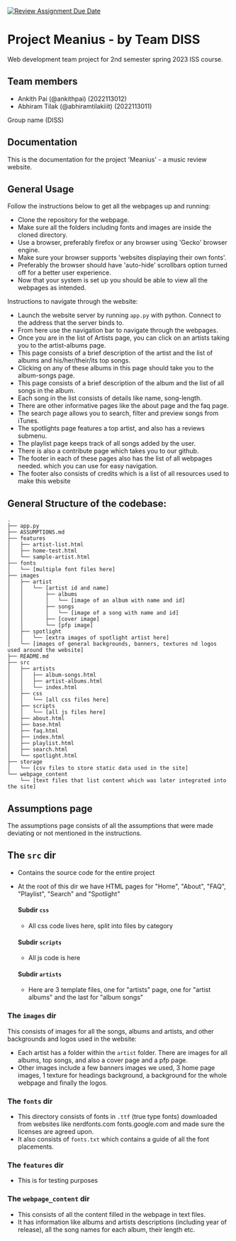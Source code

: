 [![Review Assignment Due Date](https://classroom.github.com/assets/deadline-readme-button-24ddc0f5d75046c5622901739e7c5dd533143b0c8e959d652212380cedb1ea36.svg)](https://classroom.github.com/a/uO3FBJhb)

# Project Meanius - by Team DISS

Web development team project for 2nd semester spring 2023 ISS course.

## Team members

- Ankith Pai (@ankithpai) (2022113012)
- Abhiram Tilak (@abhiramtilakiiit) (2022113011)

Group name (DISS)

## Documentation

This is the documentation for the project 'Meanius' - a music review website.

## General Usage

Follow the instructions below to get all the webpages up and running:

- Clone the repository for the webpage.
- Make sure all the folders including fonts and images are inside the cloned directory.
- Use a browser, preferably firefox or any browser using 'Gecko' browser engine.
- Make sure your browser supports 'websites displaying their own fonts'.
- Preferably the browser should have 'auto-hide' scrollbars option turned off for a better user experience.
- Now that your system is set up you should be able to view all the webpages as intended.

Instructions to navigate through the website:

- Launch the website server by running `app.py` with python. Connect to the address that the server binds to.
- From here use the navigation bar to navigate through the webpages.
- Once you are in the list of Artists page, you can click on an artists taking you to the artist-albums page.
- This page consists of a brief description of the artist and the list of albums and his/her/their/its top songs.
- Clicking on any of these albums in this page should take you to the album-songs page.
- This page consists of a brief description of the album and the list of all songs in the album.
- Each song in the list consists of details like name, song-length.
- There are other informative pages like the about page and the faq page.
- The search page allows you to search, filter and preview songs from iTunes.
- The spotlights page features a top artist, and also has a reviews submenu.
- The playlist page keeps track of all songs added by the user. 
- There is also a contribute page which takes you to our github.
- The footer in each of these pages also has the list of all webpages needed. which you can use for easy navigation.
- The footer also consists of credits which is a list of all resources used to make this website

## General Structure of the codebase:

```
.
├── app.py
├── ASSUMPTIONS.md
├── features
│   ├── artist-list.html
│   ├── home-test.html
│   └── sample-artist.html
├── fonts
│   └── [multiple font files here]
├── images
│   ├── artist
│   │   └── [artist id and name]
│   │       ├── albums
│   │       │   └── [image of an album with name and id]
│   │       ├── songs
│   │       │   └── [image of a song with name and id]
│   │       ├── [cover image]
│   │       └── [pfp image]
│   ├── spotlight
│   │   └── [extra images of spotlight artist here]
│   └── [images of general backgrounds, banners, textures nd logos used around the website]
├── README.md
├── src
│   ├── artists
│   │   ├── album-songs.html
│   │   ├── artist-albums.html
│   │   └── index.html
│   ├── css
│   │   └── [all css files here]
│   ├── scripts
│   │   └── [all js files here]
│   ├── about.html
│   ├── base.html
│   ├── faq.html
│   ├── index.html
│   ├── playlist.html
│   ├── search.html
│   └── spotlight.html
├── storage
│   └── [csv files to store static data used in the site]
└── webpage_content
    └── [text files that list content which was later integrated into the site]
```

## Assumptions page

The assumptions page consists of all the assumptions that were made deviating or not mentioned in the instructions.

## The `src` dir

- Contains the source code for the entire project
- At the root of this dir we have HTML pages for "Home", "About", "FAQ", "Playlist", "Search" and "Spotlight"

  #### Subdir `css`

  - All css code lives here, split into files by category

  #### Subdir `scripts`

  - All js code is here

  #### Subdir `artists`

  - Here are 3 template files, one for "artists" page, one for "artist albums" and the last for "album songs"

### The `images` dir

This consists of images for all the songs, albums and artists, and other backgrounds and logos used in the website:

- Each artist has a folder within the `artist` folder. There are images for all albums, top songs, and also a cover page and a pfp page.
- Other images include a few banners images we used, 3 home page images, 1 texture for headings
  background, a background for the whole webpage and finally the logos.

### The `fonts` dir

- This directory consists of fonts in `.ttf` (true type fonts) downloaded from websites like nerdfonts.com
  fonts.google.com and made sure the licenses are agreed upon.
- It also consists of `fonts.txt` which contains a guide of all the font placements.

### The `features` dir

- This is for testing purposes

### The `webpage_content` dir

- This consists of all the content filled in the webpage in text files.
- It has information like albums and artists descriptions (including year of release),
  all the song names for each album, their length etc.
